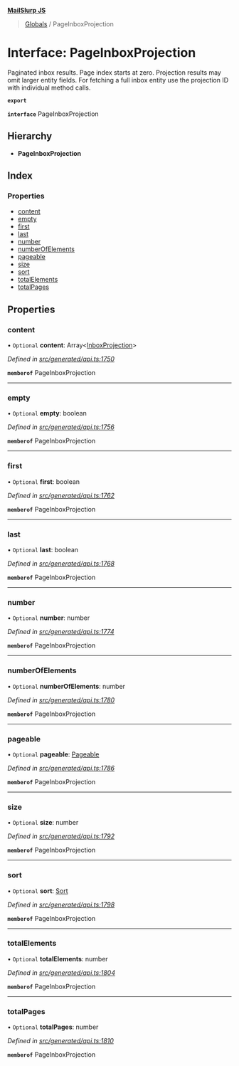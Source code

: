 **[MailSlurp JS](../README.md)**

> [Globals](../README.md) / PageInboxProjection

# Interface: PageInboxProjection

Paginated inbox results. Page index starts at zero. Projection results may omit larger entity fields. For fetching a full inbox entity use the projection ID with individual method calls.

**`export`** 

**`interface`** PageInboxProjection

## Hierarchy

* **PageInboxProjection**

## Index

### Properties

* [content](pageinboxprojection.md#content)
* [empty](pageinboxprojection.md#empty)
* [first](pageinboxprojection.md#first)
* [last](pageinboxprojection.md#last)
* [number](pageinboxprojection.md#number)
* [numberOfElements](pageinboxprojection.md#numberofelements)
* [pageable](pageinboxprojection.md#pageable)
* [size](pageinboxprojection.md#size)
* [sort](pageinboxprojection.md#sort)
* [totalElements](pageinboxprojection.md#totalelements)
* [totalPages](pageinboxprojection.md#totalpages)

## Properties

### content

• `Optional` **content**: Array\<[InboxProjection](inboxprojection.md)>

*Defined in [src/generated/api.ts:1750](https://github.com/mailslurp/mailslurp-client/blob/717d89d/src/generated/api.ts#L1750)*

**`memberof`** PageInboxProjection

___

### empty

• `Optional` **empty**: boolean

*Defined in [src/generated/api.ts:1756](https://github.com/mailslurp/mailslurp-client/blob/717d89d/src/generated/api.ts#L1756)*

**`memberof`** PageInboxProjection

___

### first

• `Optional` **first**: boolean

*Defined in [src/generated/api.ts:1762](https://github.com/mailslurp/mailslurp-client/blob/717d89d/src/generated/api.ts#L1762)*

**`memberof`** PageInboxProjection

___

### last

• `Optional` **last**: boolean

*Defined in [src/generated/api.ts:1768](https://github.com/mailslurp/mailslurp-client/blob/717d89d/src/generated/api.ts#L1768)*

**`memberof`** PageInboxProjection

___

### number

• `Optional` **number**: number

*Defined in [src/generated/api.ts:1774](https://github.com/mailslurp/mailslurp-client/blob/717d89d/src/generated/api.ts#L1774)*

**`memberof`** PageInboxProjection

___

### numberOfElements

• `Optional` **numberOfElements**: number

*Defined in [src/generated/api.ts:1780](https://github.com/mailslurp/mailslurp-client/blob/717d89d/src/generated/api.ts#L1780)*

**`memberof`** PageInboxProjection

___

### pageable

• `Optional` **pageable**: [Pageable](pageable.md)

*Defined in [src/generated/api.ts:1786](https://github.com/mailslurp/mailslurp-client/blob/717d89d/src/generated/api.ts#L1786)*

**`memberof`** PageInboxProjection

___

### size

• `Optional` **size**: number

*Defined in [src/generated/api.ts:1792](https://github.com/mailslurp/mailslurp-client/blob/717d89d/src/generated/api.ts#L1792)*

**`memberof`** PageInboxProjection

___

### sort

• `Optional` **sort**: [Sort](sort.md)

*Defined in [src/generated/api.ts:1798](https://github.com/mailslurp/mailslurp-client/blob/717d89d/src/generated/api.ts#L1798)*

**`memberof`** PageInboxProjection

___

### totalElements

• `Optional` **totalElements**: number

*Defined in [src/generated/api.ts:1804](https://github.com/mailslurp/mailslurp-client/blob/717d89d/src/generated/api.ts#L1804)*

**`memberof`** PageInboxProjection

___

### totalPages

• `Optional` **totalPages**: number

*Defined in [src/generated/api.ts:1810](https://github.com/mailslurp/mailslurp-client/blob/717d89d/src/generated/api.ts#L1810)*

**`memberof`** PageInboxProjection

